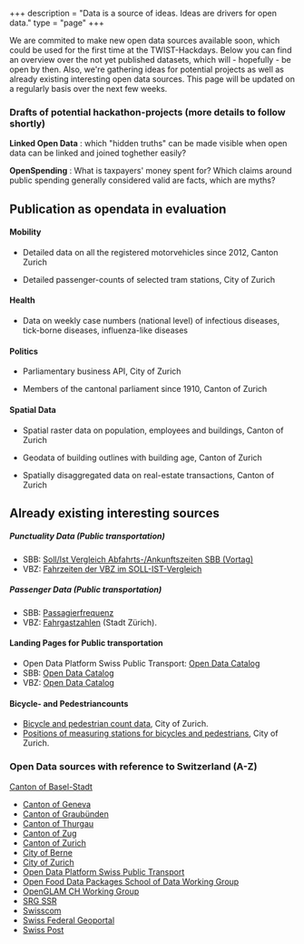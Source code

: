 ﻿+++
description = "Data is a source of ideas. Ideas are drivers for open data."
type = "page"
+++

We are commited to make new open data sources available soon, which could be used for the first time at the TWIST-Hackdays. Below you can find an overview over the not yet published datasets, which will - hopefully - be open by then.
Also, we're gathering ideas for potential projects as well as already existing interesting open data sources. This page will be updated on a regularly basis over the next few weeks.

### Drafts of potential hackathon-projects (more details to follow shortly)

**Linked Open Data** : which "hidden truths" can be made visible when open data can be linked and joined toghether easily?

**OpenSpending** : What is taxpayers' money spent for? Which claims around public spending generally considered valid are facts, which are myths? 

## Publication as opendata in evaluation

#### Mobility
  
- Detailed data on all the registered motorvehicles since 2012, Canton Zurich

- Detailed passenger-counts of selected tram stations, City of Zurich

#### Health

- Data on weekly case numbers (national level) of infectious diseases, tick-borne diseases, influenza-like diseases

#### Politics

- Parliamentary business API, City of Zurich

- Members of the cantonal parliament since 1910, Canton of Zurich

#### Spatial Data

- Spatial raster data on population, employees and buildings, Canton of Zurich

- Geodata of building outlines with building age, Canton of Zurich

- Spatially disaggregated data on real-estate transactions, Canton of Zurich


## Already existing interesting sources

##### Punctuality Data (Public transportation)

- SBB: [Soll/Ist Vergleich Abfahrts-/Ankunftszeiten SBB (Vortag)](https://data.sbb.ch/explore/dataset/ist-daten-sbb/)
- VBZ: [Fahrzeiten der VBZ im SOLL-IST-Vergleich](https://data.stadt-zuerich.ch/dataset/vbz-fahrzeiten-ogd)

##### Passenger Data (Public transportation)

- SBB:  [Passagierfrequenz](https://data.sbb.ch/explore/dataset/passagierfrequenz/)
- VBZ: [Fahrgastzahlen](https://data.stadt-zuerich.ch/dataset/vbz-fahrgastzahlen-ogd) (Stadt Zürich).


#### Landing Pages for Public transportation

- Open Data Platform Swiss Public Transport: [Open Data Catalog](https://opentransportdata.swiss/en/)
- SBB:  [Open Data Catalog](https://data.sbb.ch/explore/?sort=modified)
- VBZ: [Open Data Catalog](https://data.stadt-zuerich.ch/dataset?q=tags%3Dvbz&tags=vbz)


#### Bicycle- and Pedestriancounts

- [Bicycle and pedestrian count data](https://data.stadt-zuerich.ch/dataset/verkehrszaehlungen-werte-fussgaenger-velo), City of Zurich.
- [Positions of measuring stations for bicycles and pedestrians](https://data.stadt-zuerich.ch/dataset/verkehrszaehlungen-standorte-velo-fussgaenger), City of Zurich.


### Open Data sources with reference to Switzerland (A-Z)
[Canton of Basel-Stadt](http://www.staatskanzlei.bs.ch/oeffentlichkeitsprinzip/ogd/datenkatalog.html)
- [Canton of Geneva](https://opendata.swiss/de/organization/canton-geneve?q=organization%3A%28administration-cantonale-geneve+OR+sitg-systeme-dinformation-du-territoire-a-geneve%29&sort=score+desc%2C+metadata_modified+desc)
- [Canton of Graubünden](https://opendata.swiss/de/organization/kanton-graubuenden)
- [Canton of Thurgau](https://ogd.tg.ch/datenkatalog.html/6965)
- [Canton of Zug](https://opendata.swiss/de/organization/kanton-zug)
- [Canton of Zurich](https://opendata.swiss/de/organization/kanton-zuerich)
- [City of Berne](https://opendata.swiss/de/organization/stadt-bern)
- [City of Zurich](https://opendata.swiss/de/organization/stadt-zuerich)
- [Open Data Platform Swiss Public Transport](https://opentransportdata.swiss/)
- [Open Food Data Packages School of Data Working Group](http://openfood.schoolofdata.ch/)
- [OpenGLAM CH Working Group](https://opendata.swiss/de/organization/openglam)
- [SRG SSR](https://opendata.swiss/de/organization/schweizer-radio-und-fernsehen-srg)
- [Swisscom](https://opendata.swisscom.com/explore/?sort=title&refine.language=de)
- [Swiss Federal Geoportal](http://www.geo.admin.ch/internet/geoportal/de/home/services.html)
- [Swiss Post](https://swisspost.opendatasoft.com/explore/?sort=modified)




